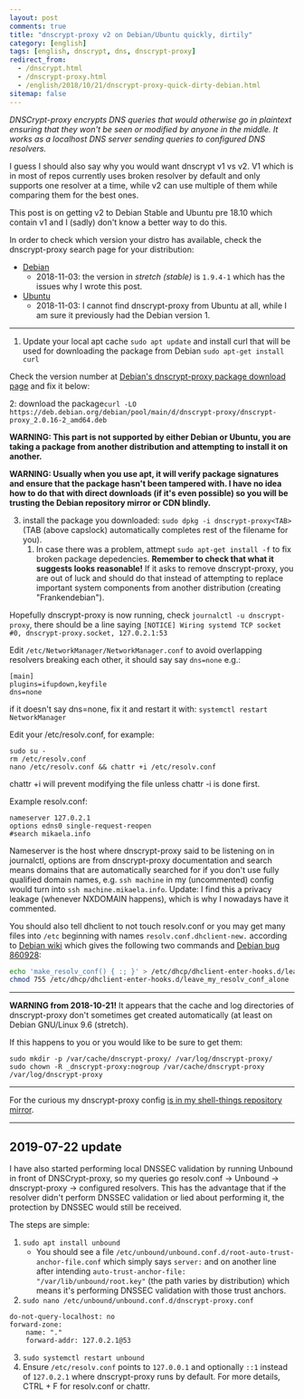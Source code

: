 ```yaml
---
layout: post
comments: true
title: "dnscrypt-proxy v2 on Debian/Ubuntu quickly, dirtily"
category: [english]
tags: [english, dnscrypt, dns, dnscrypt-proxy]
redirect_from:
  - /dnscrypt.html
  - /dnscrypt-proxy.html
  - /english/2018/10/21/dnscrypt-proxy-quick-dirty-debian.html
sitemap: false
---
```


_DNSCrypt-proxy encrypts DNS queries that would otherwise go in plaintext
ensuring that they won't be seen or modified by anyone in the middle. It works
as a localhost DNS server sending queries to configured DNS resolvers._

I guess I should also say why you would want dnscrypt v1 vs v2. V1 which is in
most of repos currently uses broken resolver by default and only supports one
resolver at a time, while v2 can use multiple of them while comparing them for
the best ones.

This post is on getting v2 to Debian Stable and Ubuntu pre 18.10 which contain
v1 and I (sadly) don't know a better way to do this.

In order to check which version your distro has available, check the
dnscrypt-proxy search page for your distribution:

- [Debian](https://packages.debian.org/dnscrypt-proxy)
  - 2018-11-03: the version in _stretch (stable)_ is `1.9.4-1` which has the
    issues why I wrote this post.
- [Ubuntu](https://packages.ubuntu.com/dnscrypt-proxy)
  - 2018-11-03: I cannot find dnscrypt-proxy from Ubuntu at all, while I am sure
    it previously had the Debian version 1.

---

1. Update your local apt cache `sudo apt update` and install curl that will be
   used for downloading the package from Debian `sudo apt-get install curl`

Check the version number at
[Debian's dnscrypt-proxy package download page](https://packages.debian.org/sid/amd64/dnscrypt-proxy/download)
and fix it below:

2: download the
package`curl -LO https://deb.debian.org/debian/pool/main/d/dnscrypt-proxy/dnscrypt-proxy_2.0.16-2_amd64.deb`

**WARNING: This part is not supported by either Debian or Ubuntu, you are taking
a package from another distribution and attempting to install it on another.**

**WARNING: Usually when you use apt, it will verify package signatures and
ensure that the package hasn't been tampered with. I have no idea how to do that
with direct downloads (if it's even possible) so you will be trusting the Debian
repository mirror or CDN blindly.**

3. install the package you downloaded: `sudo dpkg -i dnscrypt-proxy<TAB>` (TAB
   (above capslock) automatically completes rest of the filename for you).
   1. In case there was a problem, attmept `sudo apt-get install -f` to fix
      broken package depedencies. **Remember to check that what it suggests
      looks reasonable!** If it asks to remove dnscrypt-proxy, you are out of
      luck and should do that instead of attempting to replace important system
      components from another distribution (creating "Frankendebian").

Hopefully dnscrypt-proxy is now running, check `journalctl -u dnscrypt-proxy`,
there should be a line saying
`[NOTICE] Wiring systemd TCP socket #0, dnscrypt-proxy.socket, 127.0.2.1:53`

Edit `/etc/NetworkManager/NetworkManager.conf` to avoid overlapping resolvers
breaking each other, it should say say `dns=none` e.g.:

```
[main]
plugins=ifupdown,keyfile
dns=none
```

if it doesn't say dns=none, fix it and restart it with:
`systemctl restart NetworkManager`

Edit your /etc/resolv.conf, for example:

```
sudo su -
rm /etc/resolv.conf
nano /etc/resolv.conf && chattr +i /etc/resolv.conf
```

chattr +i will prevent modifying the file unless chattr -i is done first.

Example resolv.conf:

```
nameserver 127.0.2.1
options edns0 single-request-reopen
#search mikaela.info
```

Nameserver is the host where dnscrypt-proxy said to be listening on in
journalctl, options are from dnscrypt-proxy documentation and search means
domains that are automatically searched for if you don't use fully qualified
domain names, e.g. `ssh machine` in my (uncommented) config would turn into
`ssh machine.mikaela.info`. Update: I find this a privacy leakage (whenever
NXDOMAIN happens), which is why I nowadays have it commented.

You should also tell dhclient to not touch resolv.conf or you may get many files
into `/etc` beginning with names `resolv.conf.dhclient-new.` according to
[Debian wiki](https://wiki.debian.org/resolv.conf#Stop_dhclient_from_modifying_.2Fetc.2Fresolv.conf)
which gives the following two commands and
[Debian bug 860928](https://bugs.debian.org/cgi-bin/bugreport.cgi?bug=860928):

```bash
echo 'make_resolv_conf() { :; }' > /etc/dhcp/dhclient-enter-hooks.d/leave_my_resolv_conf_alone
chmod 755 /etc/dhcp/dhclient-enter-hooks.d/leave_my_resolv_conf_alone
```

---

**WARNING from 2018-10-21!** It appears that the cache and log directories of
dnscrypt-proxy don't sometimes get created automatically (at least on Debian
GNU/Linux 9.6 (stretch).

If this happens to you or you would like to be sure to get them:

```
sudo mkdir -p /var/cache/dnscrypt-proxy/ /var/log/dnscrypt-proxy/
sudo chown -R _dnscrypt-proxy:nogroup /var/cache/dnscrypt-proxy /var/log/dnscrypt-proxy
```

---

For the curious my dnscrypt-proxy config
[is in my shell-things repository](https://github.com/Mikaela/shell-things/tree/master/etc/dnscrypt-proxy)
[mirror](https://gitea.blesmrt.net/mikaela/shell-things/src/branch/master/etc/dnscrypt-proxy).

---

## 2019-07-22 update

I have also started performing local DNSSEC validation by running Unbound in
front of DNSCrypt-proxy, so my queries go resolv.conf -> Unbound ->
dnscrypt-proxy -> configured resolvers. This has the advantage that if the
resolver didn't perform DNSSEC validation or lied about performing it, the
protection by DNSSEC would still be received.

The steps are simple:

1. `sudo apt install unbound`
   - You should see a file
     `/etc/unbound/unbound.conf.d/root-auto-trust-anchor-file.conf` which simply
     says `server:` and on another line after intending
     `auto-trust-anchor-file: "/var/lib/unbound/root.key"` (the path varies by
     distribution) which means it's performing DNSSEC validation with those
     trust anchors.
2. `sudo nano /etc/unbound/unbound.conf.d/dnscrypt-proxy.conf`

```
do-not-query-localhost: no
forward-zone:
    name: "."
    forward-addr: 127.0.2.1@53
```

3. `sudo systemctl restart unbound`
4. Ensure `/etc/resolv.conf` points to `127.0.0.1` and optionally `::1` instead
   of `127.0.2.1` where dnscrypt-proxy runs by default. For more details, CTRL +
   F for resolv.conf or chattr.
